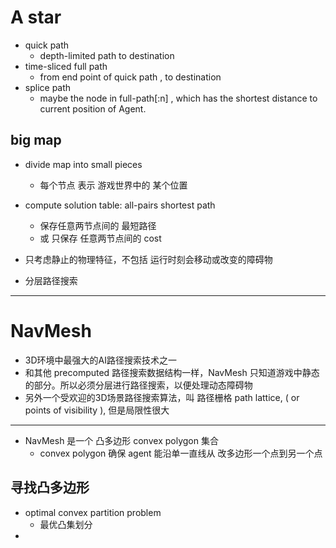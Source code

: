 

# A star

 - quick path
    - depth-limited path to destination
 - time-sliced full path
    - from end point of quick path , to destination
 - splice path 
    - maybe the node in full-path[:n] , which has the shortest distance to current position of Agent.

## big map

 - divide map into small pieces
    - 每个节点 表示 游戏世界中的 某个位置
 - compute solution table: all-pairs shortest path
    - 保存任意两节点间的 最短路径
    - 或 只保存 任意两节点间的 cost


 - 只考虑静止的物理特征，不包括 运行时刻会移动或改变的障碍物    
 - 分层路径搜索


---

# NavMesh

 - 3D环境中最强大的AI路径搜索技术之一
 - 和其他 precomputed 路径搜索数据结构一样，NavMesh 只知道游戏中静态的部分。所以必须分层进行路径搜索，以便处理动态障碍物
 - 另外一个受欢迎的3D场景路径搜索算法，叫 路径栅格 path lattice, ( or  points of visibility  ), 但是局限性很大

---

 - NavMesh 是一个 凸多边形 convex polygon 集合
    - convex polygon 确保 agent 能沿单一直线从 改多边形一个点到另一个点
    
##  寻找凸多边形

 - optimal convex partition problem
    - 最优凸集划分
 - 
